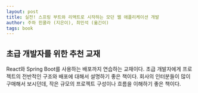```yaml
---
layout: post
title: 실전! 스프링 부트와 리액트로 시작하는 모던 웹 애플리케이션 개발
author: 주하 힌쿨라 (지은이), 최민석 (옮긴이)
tags: book
---
```


## 초급 개발자를 위한 추천 교재

React와 Spring Boot를 사용하는 배포까지 연습하는 교재이다. 초급 개발자에게 프로젝트의 전반적인 구조와 배포에 대해서 설명하기 좋은 책이다. 회사의 인터분들이 많이 구매해서 보시던데, 작은 규모의 프로젝트 구성이나 흐름을 이해하기 좋은 책이다.
